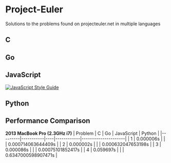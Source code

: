 # Project-Euler
Solutions to the problems found on projecteuler.net in multiple languages

## C

## Go

## JavaScript
[![JavaScript Style Guide](https://img.shields.io/badge/code_style-standard-brightgreen.svg)](https://standardjs.com)

## Python

## Performance Comparison
**2013 MacBook Pro (2.3GHz i7)**
| Problem | C         | Go | JavaScript | Python              |
|---------|-----------|----|------------|---------------------|
| 1       | 0.000006s |    |            | 0.000714063644409s  |
| 2       | 0.000002s |    |            | 0.000632047653198s  |
| 3       | 0.000086s |    |            | 0.00075101852417s   |
| 4       | 0.059697s |    |            | 0.6347000598907471s |